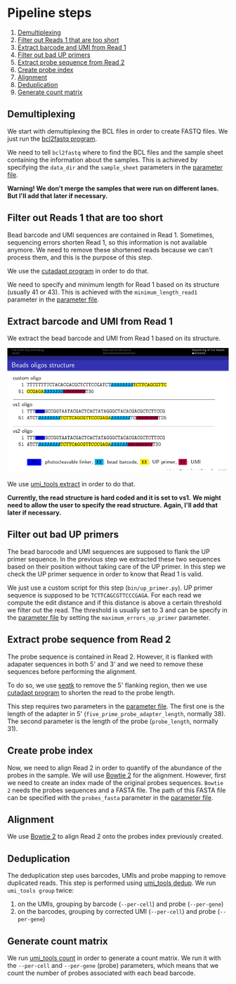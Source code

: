 
# Pipeline steps

1. [Demultiplexing](#demultiplexing)
2. [Filter out Reads 1 that are too short](#filter-out-reads-1-that-are-too-short)
3. [Extract barcode and UMI from Read 1](#extract-barcode-and-umi-from-read-1)
4. [Filter out bad UP primers](#filter-out-bad-up-primers)
5. [Extract probe sequence from Read 2](#extract-probe-sequence-from-read-2)
6. [Create probe index](#create-probe-index)
7. [Alignment](#alignment)
8. [Deduplication](#deduplication)
9. [Generate count matrix](#generate-count-matrix)

## Demultiplexing

We start with demultiplexing the BCL files in order to create FASTQ files.
We just run the [bcl2fastq program](https://support.illumina.com/sequencing/sequencing_software/bcl2fastq-conversion-software.html).

We need to tell `bcl2fastq` where to find the BCL files and the sample sheet containing the information about the samples.
This is achieved by specifying the `data_dir` and the `sample_sheet` parameters in the [parameter file](config.md).

**Warning! We don't merge the samples that were run on different lanes.**
**But I'll add that later if necessary.**

## Filter out Reads 1 that are too short

Bead barcode and UMI sequences are contained in Read 1.
Sometimes, sequencing errors shorten Read 1, so this information is not available anymore.
We need to remove these shortened reads because we can't process them, and this is the purpose of this step.

We use the [cutadapt program](https://cutadapt.readthedocs.io/en/stable/) in order to do that.

We need to specify and minimum length for Read 1 based on its structure (usually 41 or 43).
This is achieved with the `minimum_length_read1` parameter in the [parameter file](config.md).

## Extract barcode and UMI from Read 1

We extract the bead barcode and UMI from Read 1 based on its structure.

![Read 1](oligos.png)

We use [umi_tools extract](https://umi-tools.readthedocs.io/en/latest/reference/extract.html) in order to do that.

**Currently, the read structure is hard coded and it is set to vs1.**
**We might need to allow the user to specify the read structure.**
**Again, I'll add that later if necessary.**

## Filter out bad UP primers

The bead barocode and UMI sequences are supposed to flank the UP primer sequence.
In the previous step we extracted these two sequences based on their position without taking care of the UP primer.
In this step we check the UP primer sequence in order to know that Read 1 is valid.

We just use a custom script for this step (`bin/up_primer.py`).
UP primer sequence is supposed to be `TCTTCAGCGTTCCCGAGA`.
For each read we compute the edit distance and if this distance is above a certain threshold we filter out the read.
The threshold is usually set to 3 and can be specify in the [parameter file](config.md) by setting the `maximum_errors_up_primer` parameter.

## Extract probe sequence from Read 2

The probe sequence is contained in Read 2.
However, it is flanked with adapater sequences in both 5' and 3' and we need to remove these sequences before performing the alignment.

To do so, we use [seqtk](https://github.com/lh3/seqtk) to remove the 5' flanking region, then we use [cutadapt program](https://cutadapt.readthedocs.io/en/stable/) to shorten the read to the probe length.

This step requires two parameters in the [parameter file](config.md).
The first one is the length of the adapter in 5' (`five_prime_probe_adapter_length`, normally 38).
The second parameter is the length of the probe (`probe_length`, normally 31).

## Create probe index

Now, we need to align Read 2 in order to quantify of the abundance of the probes in the sample.
We will use [Bowtie 2](http://bowtie-bio.sourceforge.net/bowtie2/manual.shtml) for the alignment.
However, first we need to create an index made of the original probes sequences.
`Bowtie 2` needs the probes sequences and a FASTA file.
The path of this FASTA file can be specified with the `probes_fasta` parameter in the [parameter file](config.md).

## Alignment

We use [Bowtie 2](http://bowtie-bio.sourceforge.net/bowtie2/manual.shtml) to align Read 2 onto the probes index previously created.

## Deduplication

The deduplication step uses barcodes, UMIs and probe mapping to remove duplicated reads.
This step is performed using [umi_tools dedup](https://umi-tools.readthedocs.io/en/latest/reference/group.html).
We run `umi_tools group` twice:

 1. on the UMIs, grouping by barcode (`--per-cell`) and probe (`--per-gene`)
 2. on the barcodes, grouping by corrected UMI (`--per-cell`) and probe (`--per-gene`)

## Generate count matrix

We run [umi_tools count](https://umi-tools.readthedocs.io/en/latest/reference/count.html) in order to generate a count matrix.
We run it with the `--per-cell` and `--per-gene` (probe) parameters, which means that we count the number of probes associated with each bead barcode.

